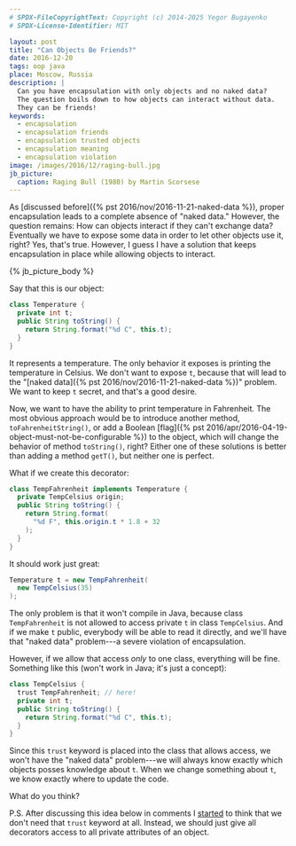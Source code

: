 ```yaml
---
# SPDX-FileCopyrightText: Copyright (c) 2014-2025 Yegor Bugayenko
# SPDX-License-Identifier: MIT

layout: post
title: "Can Objects Be Friends?"
date: 2016-12-20
tags: oop java
place: Moscow, Russia
description: |
  Can you have encapsulation with only objects and no naked data?
  The question boils down to how objects can interact without data.
  They can be friends!
keywords:
  - encapsulation
  - encapsulation friends
  - encapsulation trusted objects
  - encapsulation meaning
  - encapsulation violation
image: /images/2016/12/raging-bull.jpg
jb_picture:
  caption: Raging Bull (1980) by Martin Scorsese
---
```


As [discussed before]({% pst 2016/nov/2016-11-21-naked-data %}),
proper encapsulation leads to a complete absence
of "naked data." However, the question remains: How can objects
interact if they can't exchange data? Eventually we have to expose
some data in order to let other objects use it, right? Yes, that's true.
However, I guess I have a solution that keeps encapsulation in place
while allowing objects to interact.

<!--more-->

{% jb_picture_body %}

Say that this is our object:

```java
class Temperature {
  private int t;
  public String toString() {
    return String.format("%d C", this.t);
  }
}
```

It represents a temperature. The only behavior it exposes is printing
the temperature in Celsius. We don't want to expose `t`, because
that will lead to the "[naked data]({% pst 2016/nov/2016-11-21-naked-data %})"
problem. We want to keep `t` secret, and that's a good desire.

Now, we want to have the ability to print temperature in Fahrenheit. The most
obvious approach would be to introduce another method, `toFahrenheitString()`,
or add a Boolean [flag]({% pst 2016/apr/2016-04-19-object-must-not-be-configurable %})
to the object, which will change the behavior
of method `toString()`, right? Either one of these solutions is better than adding
a method `getT()`, but neither one is perfect.

What if we create this decorator:

```java
class TempFahrenheit implements Temperature {
  private TempCelsius origin;
  public String toString() {
    return String.format(
      "%d F", this.origin.t * 1.8 + 32
    );
  }
}
```

It should work just great:

```java
Temperature t = new TempFahrenheit(
  new TempCelsius(35)
);
```

The only problem is that it won't compile in Java, because class
`TempFahrenheit` is not allowed to access private `t` in class `TempCelsius`.
And if we make `t` public, everybody will be able to read it directly, and we'll have
that "naked data" problem---a severe violation of encapsulation.

However, if we allow that access _only_ to one class, everything will be fine.
Something like this (won't work in Java; it's just a concept):

```java
class TempCelsius {
  trust TempFahrenheit; // here!
  private int t;
  public String toString() {
    return String.format("%d C", this.t);
  }
}
```

Since this `trust` keyword is placed into the class that allows access,
we won't have the "naked data" problem---we will always know exactly which
objects posses knowledge about `t`. When we change
something about `t`, we know exactly where to update the code.

What do you think?

P.S. After discussing this idea below in comments I
[started](https://www.yegor256.com/2016/12/20/can-objects-be-friends.html#comment-3068629632) to think
that we don't need that `trust` keyword at all. Instead, we should just
give all decorators access to all private attributes of an object.
